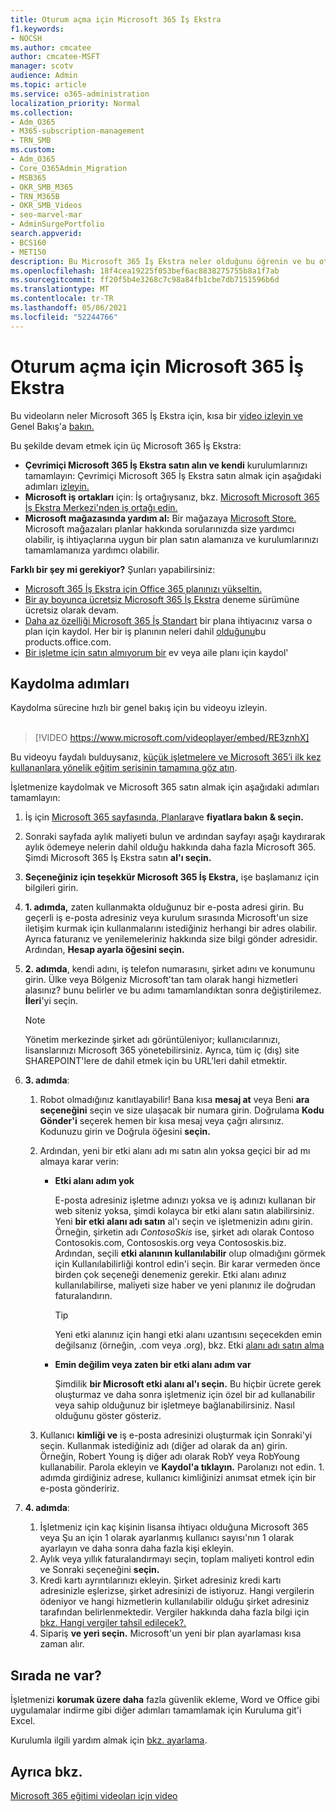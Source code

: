 ```yaml
---
title: Oturum açma için Microsoft 365 İş Ekstra
f1.keywords:
- NOCSH
ms.author: cmcatee
author: cmcatee-MSFT
manager: scotv
audience: Admin
ms.topic: article
ms.service: o365-administration
localization_priority: Normal
ms.collection:
- Adm_O365
- M365-subscription-management
- TRN_SMB
ms.custom:
- Adm_O365
- Core_O365Admin_Migration
- MSB365
- OKR_SMB_M365
- TRN_M365B
- OKR_SMB_Videos
- seo-marvel-mar
- AdminSurgePortfolio
search.appverid:
- BCS160
- MET150
description: Bu Microsoft 365 İş Ekstra neler olduğunu öğrenin ve bu oturuma kaydolma konusunda adım adım Microsoft 365 İş Ekstra.
ms.openlocfilehash: 18f4cea19225f053bef6ac8838275755b8a1f7ab
ms.sourcegitcommit: ff20f5b4e3268c7c98a84fb1cbe7db7151596b6d
ms.translationtype: MT
ms.contentlocale: tr-TR
ms.lasthandoff: 05/06/2021
ms.locfileid: "52244766"
---
```

# <a name="sign-up-for-microsoft-365-business-premium"></a>Oturum açma için Microsoft 365 İş Ekstra

Bu videoların neler Microsoft 365 İş Ekstra için, kısa bir [video izleyin ve](../business-video/what-is-microsoft-365.md) Genel Bakış'a [bakın.](microsoft-365-business-overview.md)

Bu şekilde devam etmek için üç Microsoft 365 İş Ekstra:
- **Çevrimiçi Microsoft 365 İş Ekstra satın alın ve kendi** kurulumlarınızı tamamlayın: Çevrimiçi Microsoft 365 İş Ekstra satın almak için aşağıdaki adımları [izleyin.](#sign-up-steps)
- **Microsoft iş ortakları** için: İş ortağıysanız, bkz. [Microsoft Microsoft 365 İş Ekstra Merkezi'nden iş ortağı edin.](get-microsoft-365-business.md)
- **Microsoft mağazasında yardım al:** Bir mağazaya [Microsoft Store.](https://go.microsoft.com/fwlink/?linkid=2109652) Microsoft mağazaları planlar hakkında sorularınızda size yardımcı olabilir, iş ihtiyaçlarına uygun bir plan satın alamanıza ve kurulumlarınızı tamamlamanıza yardımcı olabilir.

**Farklı bir şey mi gerekiyor?** Şunları yapabilirsiniz:
- [Microsoft 365 İş Ekstra için Office 365 planınızı yükseltin.](migrate-to-microsoft-365-business.md)
- [Bir ay boyunca ücretsiz Microsoft 365 İş Ekstra](https://go.microsoft.com/fwlink/p/?linkid=2102309) deneme sürümüne ücretsiz olarak devam.
- [Daha az özelliği Microsoft 365 İş Standart](https://go.microsoft.com/fwlink/p/?LinkID=510935) bir plana ihtiyacınız varsa o plan için kaydol. Her bir iş planının neleri dahil [olduğunu](https://go.microsoft.com/fwlink/?linkid=2109397)bu products.office.com.
- [Bir işletme için satın almıyorum bir](https://go.microsoft.com/fwlink/?linkid=2109398) ev veya aile planı için kaydol' 

## <a name="sign-up-steps"></a>Kaydolma adımları

Kaydolma sürecine hızlı bir genel bakış için bu videoyu izleyin.<br><br>

> [!VIDEO https://www.microsoft.com/videoplayer/embed/RE3znhX] 

Bu videoyu faydalı bulduysanız, [küçük işletmelere ve Microsoft 365’i ilk kez kullananlara yönelik eğitim serisinin tamamına göz atın](https://support.microsoft.com/office/6ab4bbcd-79cf-4000-a0bd-d42ce4d12816).

İşletmenize kaydolmak ve Microsoft 365 satın almak için aşağıdaki adımları tamamlayın:

1. İş için [Microsoft 365 sayfasında, Planlara](https://go.microsoft.com/fwlink/?linkid=2109654)ve **fiyatlara bakın & seçin.** 
2. Sonraki sayfada aylık maliyeti bulun ve ardından sayfayı aşağı kaydırarak aylık ödemeye nelerin dahil olduğu hakkında daha fazla Microsoft 365. Şimdi Microsoft 365 İş Ekstra satın **al'ı seçin.**
3. **Seçeneğiniz için teşekkür Microsoft 365 İş Ekstra,** işe başlamanız için bilgileri girin.
4. **1. adımda,** zaten kullanmakta olduğunuz bir e-posta adresi girin. Bu geçerli iş e-posta adresiniz veya kurulum sırasında Microsoft'un size iletişim kurmak için kullanmalarını istediğiniz herhangi bir adres olabilir. Ayrıca faturanız ve yenilemeleriniz hakkında size bilgi gönder adresidir. Ardından, **Hesap ayarla öğesini seçin.**
5. **2. adımda**, kendi adını, iş telefon numarasını, şirket adını ve konumunu girin. Ülke veya Bölgeniz Microsoft'tan tam olarak hangi hizmetleri alasınız? bunu belirler ve bu adımı tamamlandıktan sonra değiştirilemez. **İleri**'yi seçin.
    > [!NOTE]
    > Yönetim merkezinde şirket adı görüntüleniyor; kullanıcılarınızı, lisanslarınızı Microsoft 365 yönetebilirsiniz. Ayrıca, tüm iç (dış) site SHAREPOINT'lere de dahil etmek için bu URL'leri dahil etmektir.
6. **3. adımda**:

    1. Robot olmadığınız kanıtlayabilir! Bana kısa **mesaj at** veya Beni **ara seçeneğini** seçin ve size ulaşacak bir numara girin. Doğrulama **Kodu Gönder'i** seçerek hemen bir kısa mesaj veya çağrı alırsınız. Kodunuzu girin ve Doğrula öğesini **seçin.**
    2. Ardından, yeni bir etki alanı adı mı satın alın yoksa geçici bir ad mı almaya karar verin:

        - **Etki alanı adım yok** 
        
            E-posta adresiniz işletme adınızı yoksa ve iş adınızı kullanan bir web siteniz yoksa, şimdi kolayca bir etki alanı satın alabilirsiniz. Yeni **bir etki alanı adı satın** al'ı seçin ve işletmenizin adını girin. Örneğin, şirketin adı *ContosoSkis* ise, şirket adı olarak Contoso Contosokis.com, Contososkis.org veya Contososkis.biz. Ardından, seçili **etki alanının kullanılabilir** olup olmadığını görmek için Kullanılabilirliği kontrol edin'i seçin. Bir karar vermeden önce birden çok seçeneği denemeniz gerekir. Etki alanı adınız kullanılabilirse, maliyeti size haber ve yeni planınız ile doğrudan faturalandırın. 
       
            > [!TIP]
            > Yeni etki alanınız için hangi etki alanı uzantısını seçecekden emin değilsanız (örneğin, .com veya .org), bkz. Etki [alanı adı satın alma](../admin/get-help-with-domains/buy-a-domain-name.md)
        
        - **Emin değilim veya zaten bir etki alanı adım var** 
        
             Şimdilik **bir Microsoft etki alanı al'ı seçin.** Bu hiçbir ücrete gerek oluşturmaz ve daha sonra işletmeniz için özel bir ad kullanabilir veya sahip olduğunuz bir işletmeye bağlanabilirsiniz. Nasıl olduğunu göster gösteriz.

    3. Kullanıcı **kimliği ve** iş e-posta adresinizi oluşturmak için Sonraki'yi seçin. Kullanmak istediğiniz adı (diğer ad olarak da an) girin. Örneğin, Robert Young iş diğer adı olarak RobY veya RobYoung kullanabilir. Parola ekleyin ve **Kaydol'a tıklayın.** Parolanızı not edin. 1. adımda girdiğiniz adrese, kullanıcı kimliğinizi anımsat etmek için bir e-posta göndeririz.
7. **4. adımda**: 

    1. İşletmeniz için kaç kişinin lisansa ihtiyacı olduğuna Microsoft 365  veya Şu an için 1 olarak ayarlanmış kullanıcı sayısı'nın 1 olarak ayarlayın ve daha sonra daha fazla kişi ekleyin. 
    2. Aylık veya yıllık faturalandırmayı seçin, toplam maliyeti kontrol edin ve Sonraki seçeneğini **seçin.** 
    3. Kredi kartı ayrıntılarınızı ekleyin. Şirket adresiniz kredi kartı adresinizle eşlerizse, şirket adresinizi de istiyoruz. Hangi vergilerin ödeniyor ve hangi hizmetlerin kullanılabilir olduğu şirket adresiniz tarafından belirlenmektedir. Vergiler hakkında daha fazla bilgi için [bkz. Hangi vergiler tahsil edilecek?.](../commerce/billing-and-payments/tax-information.md)
    4. Sipariş **ve yeri seçin.** Microsoft'un yeni bir plan ayarlaması kısa zaman alır.

## <a name="whats-next"></a>Sırada ne var?

İşletmenizi **korumak üzere daha** fazla güvenlik ekleme, Word ve Office gibi uygulamalar indirme gibi diğer adımları tamamlamak için Kuruluma git'i Excel.

Kurulumla ilgili yardım almak için [bkz. ayarlama](set-up.md).

## <a name="see-also"></a>Ayrıca bkz.

[Microsoft 365 eğitimi videoları için video](../business-video/index.yml)